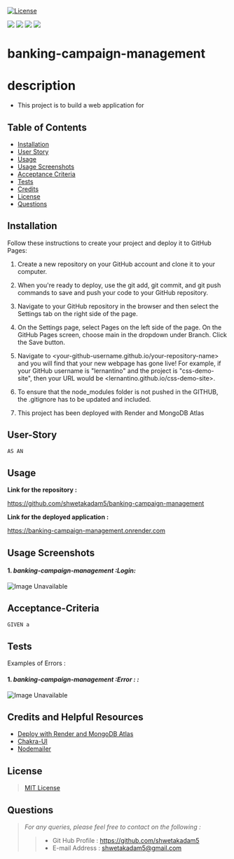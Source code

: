 [![License](https://img.shields.io/badge/License-MIT-yellow.svg)](https://opensource.org/licenses/MIT)

<p align="left">
    <img src="https://img.shields.io/github/languages/top/shwetakadam5/banking-campaign-management?style=flat&color=blue" />
    <img src="https://img.shields.io/github/repo-size/shwetakadam5/banking-campaign-management?style=flat&color=blue" />
    <img src="https://img.shields.io/github/issues/shwetakadam5/banking-campaign-management?style=flat&color=blue" />
    <img src="https://img.shields.io/github/last-commit/shwetakadam5/banking-campaign-management?style=flat&color=blue" >
</p>

# banking-campaign-management

# description

- This project is to build a web application for

## Table of Contents

- [Installation](#installation)
- [User Story](#user-story)
- [Usage](#usage)
- [Usage Screenshots](#usage-screenshots)
- [Acceptance Criteria](#acceptance-criteria)
- [Tests](#tests)
- [Credits](#credits-and-helpful-resources)
- [License](#license)
- [Questions](#questions)

## Installation

Follow these instructions to create your project and deploy it to GitHub Pages:

1. Create a new repository on your GitHub account and clone it to your computer.

2. When you're ready to deploy, use the git add, git commit, and git push commands to save and push your code to your GitHub repository.

3. Navigate to your GitHub repository in the browser and then select the Settings tab on the right side of the page.

4. On the Settings page, select Pages on the left side of the page. On the GitHub Pages screen, choose main in the dropdown under Branch. Click the Save button.

5. Navigate to <your-github-username.github.io/your-repository-name> and you will find that your new webpage has gone live! For example, if your GitHub username is "lernantino" and the project is "css-demo-site", then your URL would be <lernantino.github.io/css-demo-site>.

6. To ensure that the node_modules folder is not pushed in the GITHUB, the .gitignore has to be updated and included.

7. This project has been deployed with Render and MongoDB Atlas

## User-Story

```md
AS AN
```

## Usage

**Link for the repository :**

https://github.com/shwetakadam5/banking-campaign-management

**Link for the deployed application :**

https://banking-campaign-management.onrender.com

## Usage Screenshots

#### 1. **_banking-campaign-management :Login:_**

![Image Unavailable](./src/assets/*.jpeg)

## Acceptance-Criteria

```md
GIVEN a
```

## Tests

Examples of Errors :

#### 1. **_banking-campaign-management :Error : :_**

![Image Unavailable](./src/assets/*.jpeg)

## Credits and Helpful Resources

- [Deploy with Render and MongoDB Atlas](https://coding-boot-camp.github.io/full-stack/mongodb/deploy-with-render-and-mongodb-atlas)
- [Chakra-UI ](https://v2.chakra-ui.com/) 
- [Nodemailer](https://nodemailer.com/)

## License

> [MIT License](https://opensource.org/licenses/MIT)

## Questions

> _For any queries, please feel free to contact on the following :_
>
> > - Git Hub Profile : <https://github.com/shwetakadam5>
> > - E-mail Address : <shwetakadam5@gmail.com>
